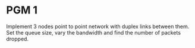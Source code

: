 # PGM 1
Implement 3 nodes point to point network with duplex links between them. Set the queue size, vary the bandwidth and find the number of packets dropped.
